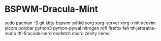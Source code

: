 # BSPWM-Dracula-Mint

sudo pacman -S git kitty bspwm sxhkd xorg xorg-server xorg-xinit neovim picom polybar python3 python-pywal nitrogen rofi firefox feh ttf-jetbrains-mono ttf-firacode-nerd neofetch micro zenity nemo
